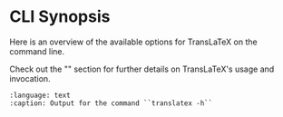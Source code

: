 # CLI Synopsis

Here is an overview of the available options for TransLaTeX on the command line.

Check out the "[](index.md#usage)" section for further details on TransLaTeX's usage and invocation.

```{literalinclude} manually_generated_content/cli-synopsis.txt
:language: text
:caption: Output for the command ``translatex -h``
```
